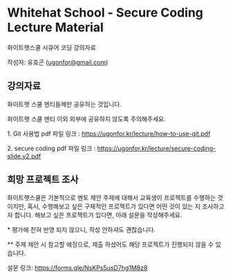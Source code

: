 <link href="https://cdnjs.cloudflare.com/ajax/libs/github-markdown-css/5.1.0/github-markdown.css" rel="stylesheet">
<style>
    .markdown-body {
        box-sizing: border-box;
        min-width: 200px;
        max-width: 980px;
        margin: 0 auto;
        padding: 45px;
    }

    @media (max-width: 767px) {
        .markdown-body {
            padding: 15px;
        }
    }
</style>

# Whitehat School - Secure Coding Lecture Material

화이트햇스쿨 시큐어 코딩 강의자료

작성자: 유효곤 (ugonfor@gmail.com)

 
## 강의자료
화이트햇 스쿨 멘티들께만 공유하는 것입니다. 

화이트햇 스쿨 멘티 이외 외부에 공유하지 않도록 주의해주세요. 

1\. Git 사용법 pdf 파일 링크 : https://ugonfor.kr/lecture/how-to-use-git.pdf

2\. secure coding pdf 파일 링크 : https://ugonfor.kr/lecture/secure-coding-slide.v2.pdf

## 희망 프로젝트 조사

화이트햇스쿨은 기본적으로 멘토 제안 주제에 대해서 교육생이 프로젝트를 수행하는 것이지만,
혹시, 수행해보고 싶은 구체적인 프로젝트가 있다면 어떤 것이 있는 지 조사하고자 합니다.
해보고 싶은 프로젝트가 있다면, 아래 설문을 작성해주세요.

\* 평가에 전혀 반영 되지 않으니, 작성 안하셔도 괜찮습니다.

\*\* 주제 제안 시 참고할 예정으로, 제출 하셨어도 해당 프로젝트가 진행되지 않을 수 있습니다.

설문 링크: https://forms.gle/NsKPs5usD7hg1M8z8